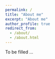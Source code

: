 ```yaml
---
permalink: /
title: "About me"
excerpt: "About me"
author_profile: true
redirect_from: 
  - /about/
  - /about.html
---
```


To be filled ...
